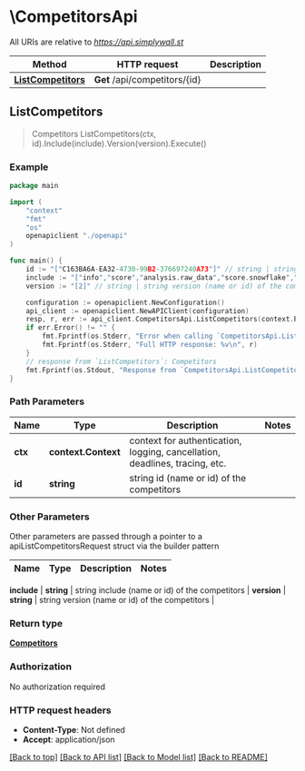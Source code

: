 # \CompetitorsApi

All URIs are relative to *https://api.simplywall.st*

Method | HTTP request | Description
------------- | ------------- | -------------
[**ListCompetitors**](CompetitorsApi.md#ListCompetitors) | **Get** /api/competitors/{id} | 



## ListCompetitors

> Competitors ListCompetitors(ctx, id).Include(include).Version(version).Execute()





### Example

```go
package main

import (
    "context"
    "fmt"
    "os"
    openapiclient "./openapi"
)

func main() {
    id := "["C163BA6A-EA32-4730-99B2-376697240A73"]" // string | string id (name or id) of the competitors
    include := "["info","score","analysis.raw_data","score.snowflake","analysis.extended.raw_data","analysis.extended.raw_data.insider_transactions","analysis.raw_data.insider_transactions"]" // string | string include (name or id) of the competitors (optional)
    version := "[2]" // string | string version (name or id) of the competitors (optional)

    configuration := openapiclient.NewConfiguration()
    api_client := openapiclient.NewAPIClient(configuration)
    resp, r, err := api_client.CompetitorsApi.ListCompetitors(context.Background(), id).Include(include).Version(version).Execute()
    if err.Error() != "" {
        fmt.Fprintf(os.Stderr, "Error when calling `CompetitorsApi.ListCompetitors``: %v\n", err)
        fmt.Fprintf(os.Stderr, "Full HTTP response: %v\n", r)
    }
    // response from `ListCompetitors`: Competitors
    fmt.Fprintf(os.Stdout, "Response from `CompetitorsApi.ListCompetitors`: %v\n", resp)
}
```

### Path Parameters


Name | Type | Description  | Notes
------------- | ------------- | ------------- | -------------
**ctx** | **context.Context** | context for authentication, logging, cancellation, deadlines, tracing, etc.
**id** | **string** | string id (name or id) of the competitors | 

### Other Parameters

Other parameters are passed through a pointer to a apiListCompetitorsRequest struct via the builder pattern


Name | Type | Description  | Notes
------------- | ------------- | ------------- | -------------

 **include** | **string** | string include (name or id) of the competitors | 
 **version** | **string** | string version (name or id) of the competitors | 

### Return type

[**Competitors**](competitors.md)

### Authorization

No authorization required

### HTTP request headers

- **Content-Type**: Not defined
- **Accept**: application/json

[[Back to top]](#) [[Back to API list]](../README.md#documentation-for-api-endpoints)
[[Back to Model list]](../README.md#documentation-for-models)
[[Back to README]](../README.md)

